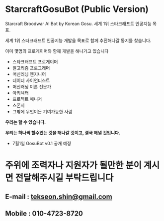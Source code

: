 # StarcraftGosuBot (Public Version)
Starcraft Broodwar AI Bot by Korean Gosu. 세계 1위 스타크래프트 인공지능 목표.

세계 1위 스타크래프트 인공지능 개발을 목표로 함께 추진해나갈 동지를 찾습니다.

이미 몇명의 프로게이머와 함께 개발을 해나가고 있습니다

* 스타크래프트 프로게이머
* 알고리즘 프로그래머
* 머신러닝 엔지니어
* 데이터 사이언티스트
* 머신러닝 이론 전문가
* 아키텍터
* 프로젝트 매니저
* 스폰서
* 그밖에 무엇이든 기여가능한 사람

**우리는 할 수 있습니다.**

**우리는 하나씩 할수있는 것을 해나갈 것이고, 결국 해낼 것입니다.**

* 7월1일 GosuBot v0.1 공개 예정

# 주위에 조력자나 지원자가 될만한 분이 계시면 전달해주시길 부탁드립니다

## E-mail : tekseon.shin@gmail.com 
## Mobile : 010-4723-8720



